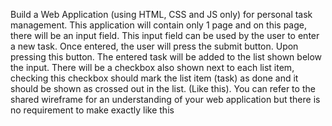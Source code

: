 Build a Web Application (using HTML, CSS and JS only) for personal task management. This application will contain only 1 page and on this page, there will be an input field. This input field can be used by the user to enter a new task. Once entered, the user will press the submit button. Upon pressing this button. The entered task will be added to the list shown below the input. There will be a checkbox also shown next to each list item, checking this checkbox should mark the list item (task) as done and it should be shown as crossed out in the list. (Like this). You can refer to the shared wireframe for an understanding of your web application but there is no requirement to make exactly like this
